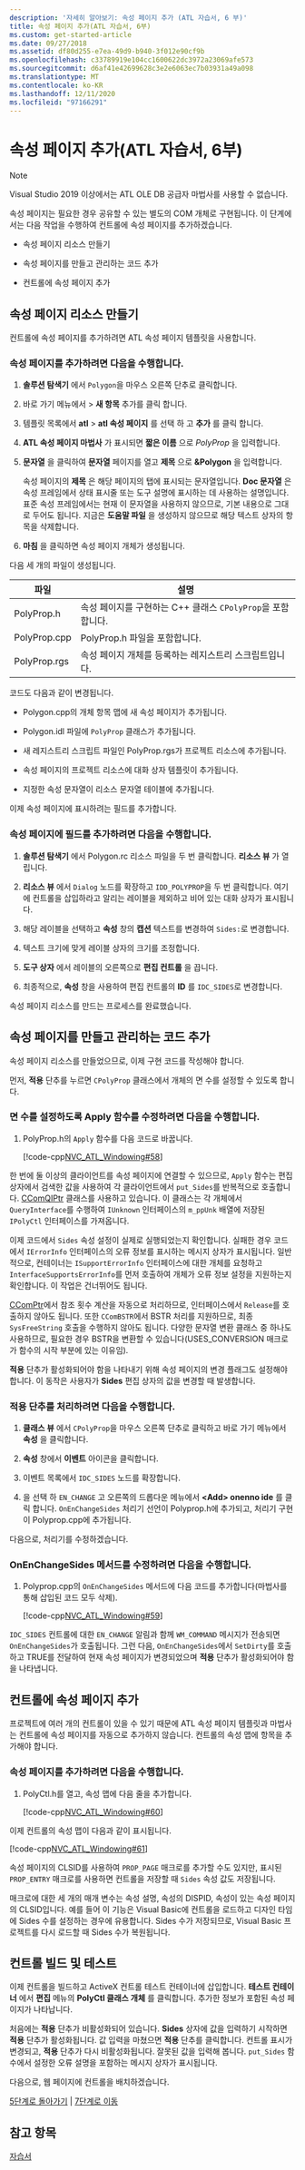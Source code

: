 ```yaml
---
description: '자세히 알아보기: 속성 페이지 추가 (ATL 자습서, 6 부)'
title: 속성 페이지 추가(ATL 자습서, 6부)
ms.custom: get-started-article
ms.date: 09/27/2018
ms.assetid: df80d255-e7ea-49d9-b940-3f012e90cf9b
ms.openlocfilehash: c33789919e104cc1600622dc3972a23069afe573
ms.sourcegitcommit: d6af41e42699628c3e2e6063ec7b03931a49a098
ms.translationtype: MT
ms.contentlocale: ko-KR
ms.lasthandoff: 12/11/2020
ms.locfileid: "97166291"
---
```

# <a name="adding-a-property-page-atl-tutorial-part-6"></a>속성 페이지 추가(ATL 자습서, 6부)

> [!NOTE]
> Visual Studio 2019 이상에서는 ATL OLE DB 공급자 마법사를 사용할 수 없습니다.

속성 페이지는 필요한 경우 공유할 수 있는 별도의 COM 개체로 구현됩니다. 이 단계에서는 다음 작업을 수행하여 컨트롤에 속성 페이지를 추가하겠습니다.

- 속성 페이지 리소스 만들기

- 속성 페이지를 만들고 관리하는 코드 추가

- 컨트롤에 속성 페이지 추가

## <a name="creating-the-property-page-resource"></a>속성 페이지 리소스 만들기

컨트롤에 속성 페이지를 추가하려면 ATL 속성 페이지 템플릿을 사용합니다.

### <a name="to-add-a-property-page"></a>속성 페이지를 추가하려면 다음을 수행합니다.

1. **솔루션 탐색기** 에서 `Polygon`을 마우스 오른쪽 단추로 클릭합니다.

1. 바로 가기 메뉴에서   >  **새 항목** 추가를 클릭 합니다.

1. 템플릿 목록에서 **atl**  >  **atl 속성 페이지** 를 선택 하 고 **추가** 를 클릭 합니다.

1. **ATL 속성 페이지 마법사** 가 표시되면 **짧은 이름** 으로 *PolyProp* 을 입력합니다.

1. **문자열** 을 클릭하여 **문자열** 페이지를 열고 **제목** 으로 **&Polygon** 을 입력합니다.

   속성 페이지의 **제목** 은 해당 페이지의 탭에 표시되는 문자열입니다. **Doc 문자열** 은 속성 프레임에서 상태 표시줄 또는 도구 설명에 표시하는 데 사용하는 설명입니다. 표준 속성 프레임에서는 현재 이 문자열을 사용하지 않으므로, 기본 내용으로 그대로 두어도 됩니다. 지금은 **도움말 파일** 을 생성하지 않으므로 해당 텍스트 상자의 항목을 삭제합니다.

1. **마침** 을 클릭하면 속성 페이지 개체가 생성됩니다.

다음 세 개의 파일이 생성됩니다.

|파일|설명|
|----------|-----------------|
|PolyProp.h|속성 페이지를 구현하는 C++ 클래스 `CPolyProp`을 포함합니다.|
|PolyProp.cpp|PolyProp.h 파일을 포함합니다.|
|PolyProp.rgs|속성 페이지 개체를 등록하는 레지스트리 스크립트입니다.|

코드도 다음과 같이 변경됩니다.

- Polygon.cpp의 개체 항목 맵에 새 속성 페이지가 추가됩니다.

- Polygon.idl 파일에 `PolyProp` 클래스가 추가됩니다.

- 새 레지스트리 스크립트 파일인 PolyProp.rgs가 프로젝트 리소스에 추가됩니다.

- 속성 페이지의 프로젝트 리소스에 대화 상자 템플릿이 추가됩니다.

- 지정한 속성 문자열이 리소스 문자열 테이블에 추가됩니다.

이제 속성 페이지에 표시하려는 필드를 추가합니다.

### <a name="to-add-fields-to-the-property-page"></a>속성 페이지에 필드를 추가하려면 다음을 수행합니다.

1. **솔루션 탐색기** 에서 Polygon.rc 리소스 파일을 두 번 클릭합니다. **리소스 뷰** 가 열립니다.

1. **리소스 뷰** 에서 `Dialog` 노드를 확장하고 `IDD_POLYPROP`을 두 번 클릭합니다. 여기에 컨트롤을 삽입하라고 알리는 레이블을 제외하고 비어 있는 대화 상자가 표시됩니다.

1. 해당 레이블을 선택하고 **속성** 창의 **캡션** 텍스트를 변경하여 `Sides:`로 변경합니다.

1. 텍스트 크기에 맞게 레이블 상자의 크기를 조정합니다.

1. **도구 상자** 에서 레이블의 오른쪽으로 **편집 컨트롤** 을 끕니다.

1. 최종적으로, **속성** 창을 사용하여 편집 컨트롤의 **ID** 를 `IDC_SIDES`로 변경합니다.

속성 페이지 리소스를 만드는 프로세스를 완료했습니다.

## <a name="adding-code-to-create-and-manage-the-property-page"></a>속성 페이지를 만들고 관리하는 코드 추가

속성 페이지 리소스를 만들었으므로, 이제 구현 코드를 작성해야 합니다.

먼저, **적용** 단추를 누르면 `CPolyProp` 클래스에서 개체의 면 수를 설정할 수 있도록 합니다.

### <a name="to-modify-the-apply-function-to-set-the-number-of-sides"></a>면 수를 설정하도록 Apply 함수를 수정하려면 다음을 수행합니다.

1. PolyProp.h의 `Apply` 함수를 다음 코드로 바꿉니다.

    [!code-cpp[NVC_ATL_Windowing#58](../atl/codesnippet/cpp/adding-a-property-page-atl-tutorial-part-6_1.h)]

한 번에 둘 이상의 클라이언트를 속성 페이지에 연결할 수 있으므로, `Apply` 함수는 편집 상자에서 검색한 값을 사용하여 각 클라이언트에서 `put_Sides`를 반복적으로 호출합니다. [CComQIPtr](../atl/reference/ccomqiptr-class.md) 클래스를 사용하고 있습니다. 이 클래스는 각 개체에서 `QueryInterface`를 수행하여 `IUnknown` 인터페이스의 `m_ppUnk` 배열에 저장된 `IPolyCtl` 인터페이스를 가져옵니다.

이제 코드에서 `Sides` 속성 설정이 실제로 실행되었는지 확인합니다. 실패한 경우 코드에서 `IErrorInfo` 인터페이스의 오류 정보를 표시하는 메시지 상자가 표시됩니다. 일반적으로, 컨테이너는 `ISupportErrorInfo` 인터페이스에 대한 개체를 요청하고 `InterfaceSupportsErrorInfo`를 먼저 호출하여 개체가 오류 정보 설정을 지원하는지 확인합니다. 이 작업은 건너뛰어도 됩니다.

[CComPtr](../atl/reference/ccomptr-class.md)에서 참조 횟수 계산을 자동으로 처리하므로, 인터페이스에서 `Release`를 호출하지 않아도 됩니다. 또한 `CComBSTR`에서 BSTR 처리를 지원하므로, 최종 `SysFreeString` 호출을 수행하지 않아도 됩니다. 다양한 문자열 변환 클래스 중 하나도 사용하므로, 필요한 경우 BSTR을 변환할 수 있습니다(USES_CONVERSION 매크로가 함수의 시작 부분에 있는 이유임).

**적용** 단추가 활성화되어야 함을 나타내기 위해 속성 페이지의 변경 플래그도 설정해야 합니다. 이 동작은 사용자가 **Sides** 편집 상자의 값을 변경할 때 발생합니다.

### <a name="to-handle-the-apply-button"></a>적용 단추를 처리하려면 다음을 수행합니다.

1. **클래스 뷰** 에서 `CPolyProp`을 마우스 오른쪽 단추로 클릭하고 바로 가기 메뉴에서 **속성** 을 클릭합니다.

1. **속성** 창에서 **이벤트** 아이콘을 클릭합니다.

1. 이벤트 목록에서 `IDC_SIDES` 노드를 확장합니다.

1. 을 선택 하 `EN_CHANGE` 고 오른쪽의 드롭다운 메뉴에서 **\<Add> onenno ide** 를 클릭 합니다. `OnEnChangeSides` 처리기 선언이 Polyprop.h에 추가되고, 처리기 구현이 Polyprop.cpp에 추가됩니다.

다음으로, 처리기를 수정하겠습니다.

### <a name="to-modify-the-onenchangesides-method"></a>OnEnChangeSides 메서드를 수정하려면 다음을 수행합니다.

1. Polyprop.cpp의 `OnEnChangeSides` 메서드에 다음 코드를 추가합니다(마법사를 통해 삽입된 코드 모두 삭제).

    [!code-cpp[NVC_ATL_Windowing#59](../atl/codesnippet/cpp/adding-a-property-page-atl-tutorial-part-6_2.cpp)]

`IDC_SIDES` 컨트롤에 대한 `EN_CHANGE` 알림과 함께 `WM_COMMAND` 메시지가 전송되면 `OnEnChangeSides`가 호출됩니다. 그런 다음, `OnEnChangeSides`에서 `SetDirty`를 호출하고 TRUE를 전달하여 현재 속성 페이지가 변경되었으며 **적용** 단추가 활성화되어야 함을 나타냅니다.

## <a name="adding-the-property-page-to-the-control"></a>컨트롤에 속성 페이지 추가

프로젝트에 여러 개의 컨트롤이 있을 수 있기 때문에 ATL 속성 페이지 템플릿과 마법사는 컨트롤에 속성 페이지를 자동으로 추가하지 않습니다. 컨트롤의 속성 맵에 항목을 추가해야 합니다.

### <a name="to-add-the-property-page"></a>속성 페이지를 추가하려면 다음을 수행합니다.

1. PolyCtl.h를 열고, 속성 맵에 다음 줄을 추가합니다.

    [!code-cpp[NVC_ATL_Windowing#60](../atl/codesnippet/cpp/adding-a-property-page-atl-tutorial-part-6_3.h)]

이제 컨트롤의 속성 맵이 다음과 같이 표시됩니다.

[!code-cpp[NVC_ATL_Windowing#61](../atl/codesnippet/cpp/adding-a-property-page-atl-tutorial-part-6_4.h)]

속성 페이지의 CLSID를 사용하여 `PROP_PAGE` 매크로를 추가할 수도 있지만, 표시된 `PROP_ENTRY` 매크로를 사용하면 컨트롤을 저장할 때 `Sides` 속성 값도 저장됩니다.

매크로에 대한 세 개의 매개 변수는 속성 설명, 속성의 DISPID, 속성이 있는 속성 페이지의 CLSID입니다. 예를 들어 이 기능은 Visual Basic에 컨트롤을 로드하고 디자인 타임에 Sides 수를 설정하는 경우에 유용합니다. Sides 수가 저장되므로, Visual Basic 프로젝트를 다시 로드할 때 Sides 수가 복원됩니다.

## <a name="building-and-testing-the-control"></a>컨트롤 빌드 및 테스트

이제 컨트롤을 빌드하고 ActiveX 컨트롤 테스트 컨테이너에 삽입합니다. **테스트 컨테이너** 에서 **편집** 메뉴의 **PolyCtl 클래스 개체** 를 클릭합니다. 추가한 정보가 포함된 속성 페이지가 나타납니다.

처음에는 **적용** 단추가 비활성화되어 있습니다. **Sides** 상자에 값을 입력하기 시작하면 **적용** 단추가 활성화됩니다. 값 입력을 마쳤으면 **적용** 단추를 클릭합니다. 컨트롤 표시가 변경되고, **적용** 단추가 다시 비활성화됩니다. 잘못된 값을 입력해 봅니다. `put_Sides` 함수에서 설정한 오류 설명을 포함하는 메시지 상자가 표시됩니다.

다음으로, 웹 페이지에 컨트롤을 배치하겠습니다.

[5단계로 돌아가기](../atl/adding-an-event-atl-tutorial-part-5.md) &#124; [7단계로 이동](../atl/putting-the-control-on-a-web-page-atl-tutorial-part-7.md)

## <a name="see-also"></a>참고 항목

[자습서](../atl/active-template-library-atl-tutorial.md)
